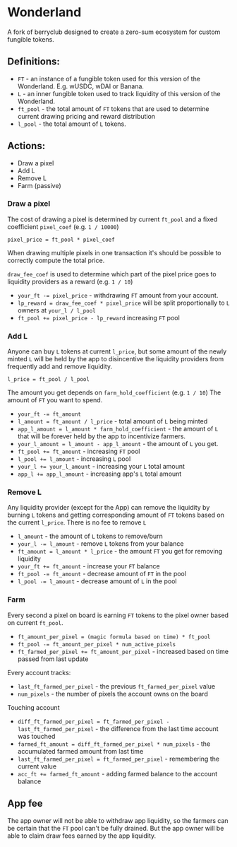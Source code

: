 # Wonderland

A fork of berryclub designed to create a zero-sum ecosystem for custom fungible tokens.

## Definitions:
- `FT` - an instance of a fungible token used for this version of the Wonderland. E.g. wUSDC, wDAI or Banana.
- `L` - an inner fungible token used to track liquidity of this version of the Wonderland.
- `ft_pool` - the total amount of `FT` tokens that are used to determine current drawing pricing and reward distribution
- `l_pool` - the total amount of `L` tokens.

## Actions:
- Draw a pixel
- Add L
- Remove L
- Farm (passive)

### Draw a pixel

The cost of drawing a pixel is determined by current `ft_pool` and a fixed coefficient `pixel_coef` (e.g. `1 / 10000`)

`pixel_price = ft_pool * pixel_coef`

When drawing multiple pixels in one transaction it's should be possible to correctly compute the total price.

`draw_fee_coef` is used to determine which part of the pixel price goes to liquidity providers as a reward (e.g. `1 / 10`)

- `your_ft -= pixel_price` - withdrawing `FT` amount from your account.
- `lp_reward = draw_fee_coef * pixel_price` will be split proportionally to `L` owners at `your_l / l_pool`
- `ft_pool += pixel_price - lp_reward` increasing `FT` pool

### Add L

Anyone can buy `L` tokens at current `l_price`, but some amount of the newly minted `L` will be held by the app to
disincentive the liquidity providers from frequently add and remove liquidity.

`l_price = ft_pool / l_pool`

The amount you get depends on `farm_hold_coefficient` (e.g. `1 / 10`)
The amount of `FT` you want to spend.

- `your_ft -= ft_amount`
- `l_amount = ft_amount / l_price` - total amount of `L` being minted
- `app_l_amount = l_amount * farm_hold_coefficient` - the amount of `L` that will be forever held by the app to incentivize farmers.
- `your_l_amount = l_amount - app_l_amount` - the amount of `L` you get.
- `ft_pool += ft_amount` - increasing `FT` pool
- `l_pool += l_amount` - increasing `L` pool
- `your_l += your_l_amount` - increasing your `L` total amount
- `app_l += app_l_amount` - increasing app's `L` total amount

### Remove L

Any liquidity provider (except for the App) can remove the liquidity by burning `L` tokens and getting corresponding amount
of `FT` tokens based on the current `l_price`. There is no fee to remove `L`

- `l_amount` - the amount of `L` tokens to remove/burn
- `your_l -= l_amount` - remove `L` tokens from your balance
- `ft_amount = l_amount * l_price` - the amount `FT` you get for removing liquidity
- `your_ft += ft_amount` - increase your `FT` balance
- `ft_pool -= ft_amount` - decrease amount of `FT` in the pool
- `l_pool -= l_amount` - decrease amount of `L` in the pool

### Farm

Every second a pixel on board is earning `FT` tokens to the pixel owner based on current `ft_pool`.

- `ft_amount_per_pixel = (magic formula based on time) * ft_pool`
- `ft_pool -= ft_amount_per_pixel * num_active_pixels`
- `ft_farmed_per_pixel += ft_amount_per_pixel` - increased based on time passed from last update

Every account tracks:

- `last_ft_farmed_per_pixel` - the previous `ft_farmed_per_pixel` value
- `num_pixels` - the number of pixels the account owns on the board

Touching account

- `diff_ft_farmed_per_pixel = ft_farmed_per_pixel - last_ft_farmed_per_pixel` - the difference from the last time account was touched
- `farmed_ft_amount = diff_ft_farmed_per_pixel * num_pixels` - the accumulated farmed amount from last time
- `last_ft_farmed_per_pixel = ft_farmed_per_pixel` - remembering the current value
- `acc_ft += farmed_ft_amount` - adding farmed balance to the account balance

## App fee

The app owner will not be able to withdraw app liquidity, so the farmers can be certain that the `FT` pool can't be fully drained.
But the app owner will be able to claim draw fees earned by the app liquidity.
